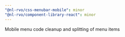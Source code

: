 ```yaml
---
"@nl-rvo/css-menubar-mobile": minor
"@nl-rvo/component-library-react": minor
---
```


Mobile menu code cleanup and splitting of menu items
